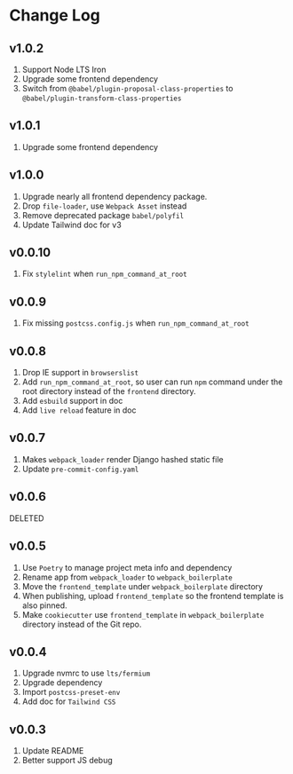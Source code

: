 # Change Log

## v1.0.2

1. Support Node LTS Iron
2. Upgrade some frontend dependency
3. Switch from `@babel/plugin-proposal-class-properties` to `@babel/plugin-transform-class-properties`

## v1.0.1

1. Upgrade some frontend dependency

## v1.0.0

1. Upgrade nearly all frontend dependency package.
1. Drop `file-loader`, use `Webpack Asset` instead
1. Remove deprecated package `babel/polyfil`
1. Update Tailwind doc for v3

## v0.0.10

1. Fix `stylelint` when `run_npm_command_at_root`

## v0.0.9

1. Fix missing `postcss.config.js` when `run_npm_command_at_root`

## v0.0.8

1. Drop IE support in `browserslist`
1. Add `run_npm_command_at_root`, so user can run `npm` command under the root directory instead of the `frontend` directory.
1. Add `esbuild` support in doc
1. Add `live reload` feature in doc

## v0.0.7

1. Makes `webpack_loader` render Django hashed static file
1. Update `pre-commit-config.yaml`

## v0.0.6

DELETED

## v0.0.5

1. Use `Poetry` to manage project meta info and dependency
1. Rename app from `webpack_loader` to `webpack_boilerplate`
1. Move the `frontend_template` under `webpack_boilerplate` directory
1. When publishing, upload `frontend_template` so the frontend template is also pinned.
1. Make `cookiecutter` use `frontend_template` in `webpack_boilerplate` directory instead of the Git repo.

## v0.0.4

1. Upgrade nvmrc to use `lts/fermium`
1. Upgrade dependency
1. Import `postcss-preset-env`
1. Add doc for `Tailwind CSS`

## v0.0.3

1. Update README
1. Better support JS debug
